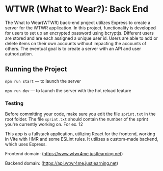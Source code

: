# WTWR (What to Wear?): Back End
The What to Wear(WTWR) back-end project utilizes Express to create a server for the WTWR application. In this project, functionality is developed for users to set up an encrypted password using bcryptjs. Different users are stored and are each assigned a unique user id. Users are able to add or delete items on their own accounts without impacting the accounts of others. The eventual goal is to create a server with an API and user authorization.

## Running the Project
`npm run start` — to launch the server 

`npm run dev` — to launch the server with the hot reload feature

### Testing
Before committing your code, make sure you edit the file `sprint.txt` in the root folder. The file `sprint.txt` should contain the number of the sprint you're currently working on. For ex. 12

This app is a fullstack application, utilizing React for the frontend, working in Vite with HMR and some ESLint rules. It utilizes a custom-made backend, which uses Express.

Frontend domain:
(https://www.wtwr4me.justlearning.net) 

Backend domain:
(https://api.wtwr4me.justlearning.net) 

